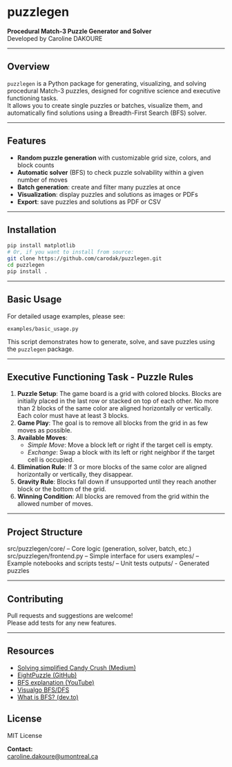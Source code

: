 # puzzlegen

**Procedural Match-3 Puzzle Generator and Solver**  
Developed by Caroline DAKOURE

---

## Overview

`puzzlegen` is a Python package for generating, visualizing, and solving procedural Match-3 puzzles, designed for cognitive science and executive functioning tasks.  
It allows you to create single puzzles or batches, visualize them, and automatically find solutions using a Breadth-First Search (BFS) solver.

---

## Features

- **Random puzzle generation** with customizable grid size, colors, and block counts
- **Automatic solver** (BFS) to check puzzle solvability within a given number of moves
- **Batch generation**: create and filter many puzzles at once
- **Visualization**: display puzzles and solutions as images or PDFs
- **Export**: save puzzles and solutions as PDF or CSV

---

## Installation

```bash
pip install matplotlib
# Or, if you want to install from source:
git clone https://github.com/carodak/puzzlegen.git
cd puzzlegen
pip install .
```

---

## Basic Usage
For detailed usage examples, please see:

`examples/basic_usage.py`

This script demonstrates how to generate, solve, and save puzzles using the `puzzlegen` package.

---

## Executive Functioning Task - Puzzle Rules

1. **Puzzle Setup**: The game board is a grid with colored blocks. Blocks are initially placed in the last row or stacked on top of each other. No more than 2 blocks of the same color are aligned horizontally or vertically. Each color must have at least 3 blocks.
2. **Game Play**: The goal is to remove all blocks from the grid in as few moves as possible.
3. **Available Moves**:
    - *Simple Move*: Move a block left or right if the target cell is empty.
    - *Exchange*: Swap a block with its left or right neighbor if the target cell is occupied.
4. **Elimination Rule**: If 3 or more blocks of the same color are aligned horizontally or vertically, they disappear.
5. **Gravity Rule**: Blocks fall down if unsupported until they reach another block or the bottom of the grid.
6. **Winning Condition**: All blocks are removed from the grid within the allowed number of moves.

---

## Project Structure
src/puzzlegen/core/ – Core logic (generation, solver, batch, etc.)
src/puzzlegen/frontend.py – Simple interface for users
examples/ – Example notebooks and scripts
tests/ – Unit tests
outputs/ - Generated puzzles

---

## Contributing

Pull requests and suggestions are welcome!  
Please add tests for any new features.

---

## Resources

- [Solving simplified Candy Crush (Medium)](https://medium.com/swlh/solving-simplified-candy-crush-i-e-match-3-games-with-swaps-54cb7975486b)
- [EightPuzzle (GitHub)](https://github.com/MohamadTarekk/EightPuzzle)
- [BFS explanation (YouTube)](https://www.youtube.com/watch?v=MQ-BffUgYfM)
- [Visualgo BFS/DFS](https://visualgo.net/en/dfsbfs)
- [What is BFS? (dev.to)](https://dev.to/lukegarrigan/what-is-bfs-breadth-first-search-nad)

## License

MIT License

**Contact:**  
caroline.dakoure@umontreal.ca